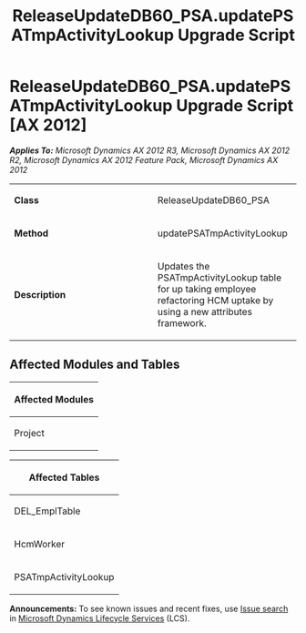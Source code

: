 ﻿---
title: ReleaseUpdateDB60_PSA.updatePSATmpActivityLookup Upgrade Script
TOCTitle: ReleaseUpdateDB60_PSA.updatePSATmpActivityLookup Upgrade Script
ms:assetid: f47c88e8-81bc-625f-cd6b-41212c3f14be
ms:mtpsurl: https://msdn.microsoft.com/en-us/library/JJ737547(v=AX.60)
ms:contentKeyID: 49712241
ms.date: 05/18/2015
mtps_version: v=AX.60
---

# ReleaseUpdateDB60\_PSA.updatePSATmpActivityLookup Upgrade Script [AX 2012]


_**Applies To:** Microsoft Dynamics AX 2012 R3, Microsoft Dynamics AX 2012 R2, Microsoft Dynamics AX 2012 Feature Pack, Microsoft Dynamics AX 2012_

<table>
<colgroup>
<col style="width: 50%" />
<col style="width: 50%" />
</colgroup>
<tbody>
<tr class="odd">
<td><p><strong>Class</strong></p></td>
<td><p>ReleaseUpdateDB60_PSA</p></td>
</tr>
<tr class="even">
<td><p><strong>Method</strong></p></td>
<td><p>updatePSATmpActivityLookup</p></td>
</tr>
<tr class="odd">
<td><p><strong>Description</strong></p></td>
<td><p>Updates the PSATmpActivityLookup table for up taking employee refactoring HCM uptake by using a new attributes framework.</p></td>
</tr>
</tbody>
</table>


## Affected Modules and Tables

<table>
<colgroup>
<col style="width: 100%" />
</colgroup>
<thead>
<tr class="header">
<th><p>Affected Modules</p></th>
</tr>
</thead>
<tbody>
<tr class="odd">
<td><p>Project</p></td>
</tr>
</tbody>
</table>


<table>
<colgroup>
<col style="width: 100%" />
</colgroup>
<thead>
<tr class="header">
<th><p>Affected Tables</p></th>
</tr>
</thead>
<tbody>
<tr class="odd">
<td><p>DEL_EmplTable</p></td>
</tr>
<tr class="even">
<td><p>HcmWorker</p></td>
</tr>
<tr class="odd">
<td><p>PSATmpActivityLookup</p></td>
</tr>
</tbody>
</table>

  
**Announcements:** To see known issues and recent fixes, use [Issue search](http://go.microsoft.com/fwlink/?linkid=389258) in [Microsoft Dynamics Lifecycle Services](http://go.microsoft.com/fwlink/?linkid=306505) (LCS).

